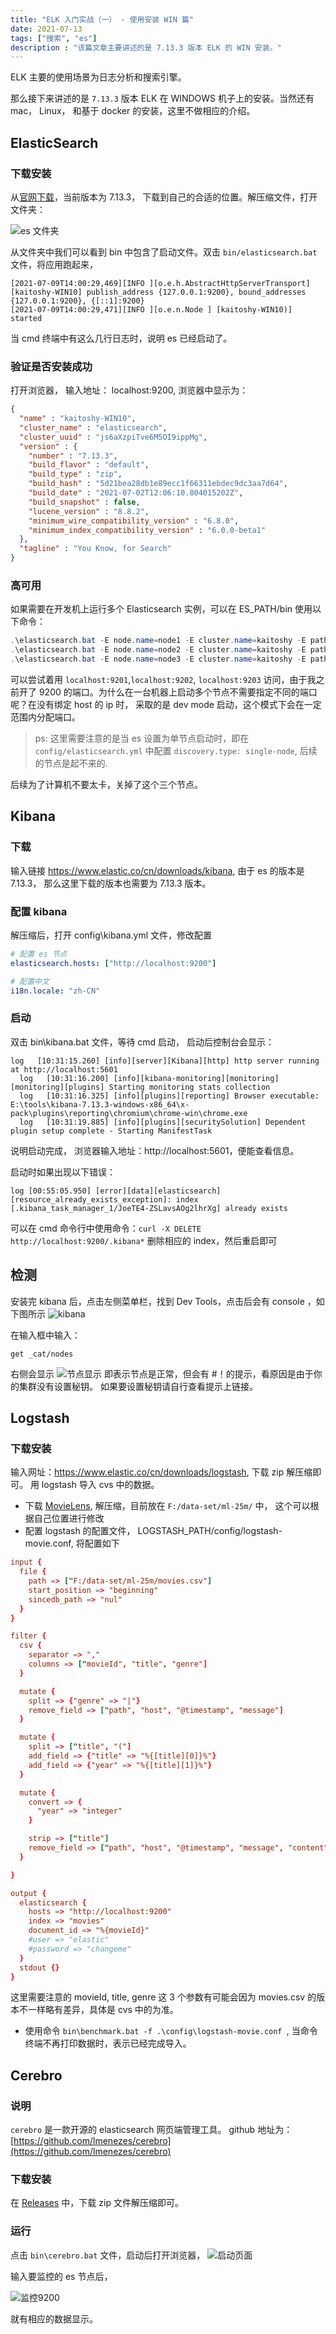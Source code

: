 ```yaml
---
title: "ELK 入门实战（一） - 使用安装 WIN 篇"
date: 2021-07-13
tags: ["搜索", "es"]
description : "该篇文章主要讲述的是 7.13.3 版本 ELK 的 WIN 安装。"
---
```


ELK 主要的使用场景为日志分析和搜索引擎。

那么接下来讲述的是 `7.13.3` 版本 ELK 在 WINDOWS 机子上的安装。当然还有 mac， Linux， 和基于 docker 的安装，这里不做相应的介绍。

## ElasticSearch
### 下载安装
从[官网下载](https://www.elastic.co/cn/downloads/elasticsearch)，当前版本为 7.13.3， 下载到自己的合适的位置。解压缩文件，打开文件夹：

![es 文件夹](/images/post/es/1.png)


从文件夹中我们可以看到 bin 中包含了启动文件。双击 `bin/elasticsearch.bat` 文件，将应用跑起来，

```log
[2021-07-09T14:00:29,469][INFO ][o.e.h.AbstractHttpServerTransport] [kaitoshy-WIN10] publish_address {127.0.0.1:9200}, bound_addresses {127.0.0.1:9200}, {[::1]:9200}
[2021-07-09T14:00:29,471][INFO ][o.e.n.Node ] [kaitoshy-WIN10)] started
```
当 cmd 终端中有这么几行日志时，说明 es 已经启动了。

### 验证是否安装成功
打开浏览器， 输入地址： localhost:9200,  浏览器中显示为：
```json
{
  "name" : "kaitoshy-WIN10",
  "cluster_name" : "elasticsearch",
  "cluster_uuid" : "js6aXzpiTve6M5OI9ippMg",
  "version" : {
    "number" : "7.13.3",
    "build_flavor" : "default",
    "build_type" : "zip",
    "build_hash" : "5d21bea28db1e89ecc1f66311ebdec9dc3aa7d64",
    "build_date" : "2021-07-02T12:06:10.804015202Z",
    "build_snapshot" : false,
    "lucene_version" : "8.8.2",
    "minimum_wire_compatibility_version" : "6.8.0",
    "minimum_index_compatibility_version" : "6.0.0-beta1"
  },
  "tagline" : "You Know, for Search"
}
```

### 高可用
如果需要在开发机上运行多个 Elasticsearch 实例，可以在 ES_PATH/bin 使用以下命令：
```powershell
.\elasticsearch.bat -E node.name=node1 -E cluster.name=kaitoshy -E path.data=node1_data
.\elasticsearch.bat -E node.name=node2 -E cluster.name=kaitoshy -E path.data=node2_data
.\elasticsearch.bat -E node.name=node3 -E cluster.name=kaitoshy -E path.data=node3_data
```
可以尝试着用 `localhost:9201`,`localhost:9202`, `localhost:9203` 访问，由于我之前开了 9200 的端口。为什么在一台机器上启动多个节点不需要指定不同的端口呢？在没有绑定 host 的 ip 时， 采取的是 dev mode 启动，这个模式下会在一定范围内分配端口。
> ps: 这里需要注意的是当 es 设置为单节点启动时，即在 `config/elasticsearch.yml` 中配置 `discovery.type: single-node`, 后续的节点是起不来的.

后续为了计算机不要太卡，关掉了这个三个节点。

## Kibana
### 下载
输入链接 https://www.elastic.co/cn/downloads/kibana, 由于 es 的版本是 7.13.3， 那么这里下载的版本也需要为 7.13.3 版本。


### 配置 kibana
解压缩后，打开 config\kibana.yml 文件，修改配置

```yaml
# 配置 es 节点
elasticsearch.hosts: ["http://localhost:9200"]

# 配置中文
i18n.locale: "zh-CN"
```

### 启动
双击 bin\kibana.bat 文件，等待 cmd 启动， 启动后控制台会显示：

```log
log   [10:31:15.260] [info][server][Kibana][http] http server running at http://localhost:5601
  log   [10:31:16.200] [info][kibana-monitoring][monitoring][monitoring][plugins] Starting monitoring stats collection
  log   [10:31:16.325] [info][plugins][reporting] Browser executable: E:\tools\kibana-7.13.3-windows-x86_64\x-pack\plugins\reporting\chromium\chrome-win\chrome.exe
  log   [10:31:19.885] [info][plugins][securitySolution] Dependent plugin setup complete - Starting ManifestTask
```

说明启动完成， 浏览器输入地址：http://localhost:5601，便能查看信息。

启动时如果出现以下错误：
```log
log [00:55:05.950] [error][data][elasticsearch] [resource_already_exists_exception]: index [.kibana_task_manager_1/JoeTE4-ZSLavsAOg2lhrXg] already exists
```

可以在 cmd 命令行中使用命令：`curl -X DELETE http://localhost:9200/.kibana*` 删除相应的 index，然后重启即可


## 检测

安装完 kibana 后，点击左侧菜单栏，找到 Dev Tools，点击后会有 console ，如下图所示
![kibana](/images/post/es/image-20210712110628418.png)

在输入框中输入：
```
get _cat/nodes
```
右侧会显示
![节点显示](/images/post/es/image-20210712110737472.png)
即表示节点是正常，但会有 #！的提示，看原因是由于你的集群没有设置秘钥。 如果要设置秘钥请自行查看提示上链接。



## Logstash
### 下载安装

输入网址：https://www.elastic.co/cn/downloads/logstash,  下载 zip 解压缩即可。 用 logstash 导入 cvs 中的数据。

- 下载 [MovieLens](https://grouplens.org/datasets/movielens/), 解压缩，目前放在 `F:/data-set/ml-25m/` 中， 这个可以根据自己位置进行修改
-  配置 logstash 的配置文件， LOGSTASH_PATH/config/logstash-movie.conf, 将配置如下

```conf
input {
  file {
    path => ["F:/data-set/ml-25m/movies.csv"]
    start_position => "beginning"
    sincedb_path => "nul"
  }
}

filter {
  csv {
    separator => ","
    columns => ["movieId", "title", "genre"]
  }

  mutate {
    split => {"genre" => "|"}
    remove_field => ["path", "host", "@timestamp", "message"]
  }

  mutate {
    split => ["title", "("]
    add_field => {"title" => "%{[title][0]}%"}
    add_field => {"year" => "%{[title][1]}%"}
  }

  mutate {
    convert => {
      "year" => "integer"
    }

    strip => ["title"]
    remove_field => ["path", "host", "@timestamp", "message", "content"]
  }

}

output {
  elasticsearch {
    hosts => "http://localhost:9200"
    index => "movies"
    document_id => "%{movieId}"
    #user => "elastic"
    #password => "changeme"
  }
  stdout {}
}
```
这里需要注意的 movieId, title, genre 这 3 个参数有可能会因为 movies.csv 的版本不一样略有差异，具体是 cvs 中的为准。

- 使用命令 `bin\benchmark.bat -f .\config\logstash-movie.conf `, 当命令终端不再打印数据时，表示已经完成导入。


## Cerebro
### 说明
`cerebro` 是一款开源的 elasticsearch 网页端管理工具。 github 地址为：[https://github.com/lmenezes/cerebro](https://github.com/lmenezes/cerebro)

### 下载安装

在 [Releases](https://github.com/lmenezes/cerebro/releases) 中，下载 zip 文件解压缩即可。

### 运行
点击 `bin\cerebro.bat` 文件，启动后打开浏览器，
![启动页面](/images/post/es/image-20210712135738461.png)

输入要监控的 es 节点后，

![监控9200](/images/post/es/image-20210712175749240.png)

就有相应的数据显示。